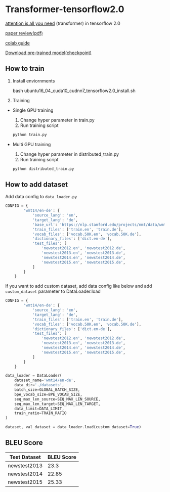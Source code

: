 # Transformer-tensorflow2.0

[attention is all you need](https://arxiv.org/pdf/1706.03762.pdf) (transformer) in tensorflow 2.0

[paper review(pdf)](https://github.com/strutive07/transformer-tensorflow2.0/blob/master/Attention%20is%20all%20you%20need.pdf)

[colab guide](https://colab.research.google.com/github/strutive07/transformer-tensorflow2.0/blob/master/transformer_implement_tf2_0.ipynb)

[Download pre-trained model(checkpoint)](https://drive.google.com/file/d/1jsY7WMI9EU5ifhcxV_sMpK8znPA1mvkf/view?usp=sharing)

## How to train

1. Install enviornments

    bash ubuntu16_04_cuda10_cudnn7_tensorflow2.0_install.sh

2. Training

- Single GPU training
    1. Change hyper parameter in train.py
    2. Run training script

    ```bash
    python train.py
    ```

    

- Multi GPU training
    1. Change hyper parameter in distributed_train.py
    2. Run training script

    ```bash
    python distributed_train.py
    ```



## How to add dataset

Add data config to `data_loader.py`

```python
CONFIG = {
        'wmt14/en-de': {
            'source_lang': 'en',
            'target_lang': 'de',
            'base_url': 'https://nlp.stanford.edu/projects/nmt/data/wmt14.en-de/',
            'train_files': ['train.en', 'train.de'],
            'vocab_files': ['vocab.50K.en', 'vocab.50K.de'],
            'dictionary_files': ['dict.en-de'],
            'test_files': [
                'newstest2012.en', 'newstest2012.de',
                'newstest2013.en', 'newstest2013.de',
                'newstest2014.en', 'newstest2014.de',
                'newstest2015.en', 'newstest2015.de',
            ]
        }
    }
```

If you want to add custom dataset, add data config like below and add `custom_dataset` parameter to DataLoader.load

```python
CONFIG = {
        'wmt14/en-de': {
            'source_lang': 'en',
            'target_lang': 'de',
            'train_files': ['train.en', 'train.de'],
            'vocab_files': ['vocab.50K.en', 'vocab.50K.de'],
            'dictionary_files': ['dict.en-de'],
            'test_files': [
                'newstest2012.en', 'newstest2012.de',
                'newstest2013.en', 'newstest2013.de',
                'newstest2014.en', 'newstest2014.de',
                'newstest2015.en', 'newstest2015.de',
            ]
        }
    }

data_loader = DataLoader(
    dataset_name='wmt14/en-de',
    data_dir='./datasets',
    batch_size=GLOBAL_BATCH_SIZE,
    bpe_vocab_size=BPE_VOCAB_SIZE,
    seq_max_len_source=SEQ_MAX_LEN_SOURCE,
    seq_max_len_target=SEQ_MAX_LEN_TARGET,
    data_limit=DATA_LIMIT,
    train_ratio=TRAIN_RATIO
)

dataset, val_dataset = data_loader.load(custom_dataset=True)
```



## BLEU Score

| Test Dataset | BLEU Score |
| ------------ | ---------- |
| newstest2013 | 23.3       |
| newstest2014 | 22.85      |
| newstest2015 | 25.33      |

